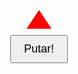 <!DOCTYPE html>
<html lang="id">
<head>
  <meta charset="UTF-8">
  <title>Roda Keberuntungan</title>
  <style>
    body {
      text-align: center;
      font-family: sans-serif;
    }

    #wheel {
      width: 400px;
      height: 400px;
      border-radius: 50%;
      border: 8px solid #333;
      position: relative;
      margin: 30px auto;
      overflow: hidden;
      transform: rotate(0deg);
      transition: transform 4s ease-out;
    }

    .sector {
      position: absolute;
      width: 50%;
      height: 50%;
      top: 50%;
      left: 50%;
      transform-origin: 0% 0%;
      background: #ccc;
      clip-path: polygon(0% 0%, 100% 0%, 0% 100%);
      display: flex;
      justify-content: center;
      align-items: center;
      font-weight: bold;
      color: white;
    }

    #pointer {
      width: 0; 
      height: 0; 
      border-left: 20px solid transparent;
      border-right: 20px solid transparent;
      border-bottom: 30px solid red;
      margin: auto;
      position: relative;
      top: -10px;
    }

    #result {
      font-size: 24px;
      margin-top: 20px;
    }

    #spinBtn {
      padding: 10px 20px;
      font-size: 18px;
    }
  </style>
</head>
<body>

  <div id="pointer"></div>
  <div id="wheel"></div>
  <button id="spinBtn">Putar!</button>
  <div id="result"></div>

  <script>
    const sectors = [
      "Hadiah A",
      "Hadiah B",
      "Hadiah Super Langka", // Tidak bisa dimenangkan
      "Hadiah C",
      "Hadiah D",
      "Hadiah E"
    ];

    const colors = ["#e74c3c", "#3498db", "#9b59b6", "#2ecc71", "#f1c40f", "#1abc9c"];
    const fakePrizeIndex = sectors.indexOf("Hadiah Super Langka");
    const wheel = document.getElementById("wheel");
    const result = document.getElementById("result");
    const spinBtn = document.getElementById("spinBtn");
    let deg = 0;

    // Buat sektor roda
    const angle = 360 / sectors.length;
    sectors.forEach((label, i) => {
      const sector = document.createElement("div");
      sector.className = "sector";
      sector.style.background = colors[i % colors.length];
      sector.style.transform = `rotate(${i * angle}deg) skewY(-${90 - angle}deg)`;
      sector.innerHTML = `<div style="transform: skewY(${90 - angle}deg) rotate(${angle / 2}deg);">${label}</div>`;
      wheel.appendChild(sector);
    });

    spinBtn.addEventListener("click", () => {
      spinBtn.disabled = true;
      result.textContent = "Memutar...";
      const spins = 5;
      const extraDeg = Math.floor(Math.random() * 360);
      deg += spins * 360 + extraDeg;
      wheel.style.transform = `rotate(${deg}deg)`;

      setTimeout(() => {
        const actualDeg = deg % 360;
        let selected = Math.floor((sectors.length - (actualDeg / angle)) % sectors.length);

        // Hindari hadiah super langka
        if (selected === fakePrizeIndex) {
          selected = (selected + 1) % sectors.length;
        }

        result.textContent = `Selamat! Kamu mendapatkan: ${sectors[selected]}`;
        spinBtn.disabled = false;
      }, 4500);
    });
  </script>

</body>
</html>

